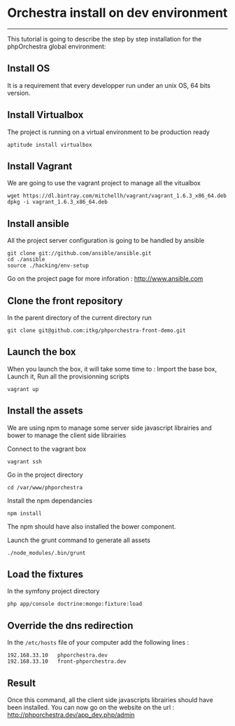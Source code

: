 # Orchestra install on dev environment #
--------

This tutorial is going to describe the step by step installation for the phpOrchestra global environment:

## Install OS
It is a requirement that every developper run under an unix OS, 64 bits version.

## Install Virtualbox
The project is running on a virtual environment to be production ready

    aptitude install virtualbox

## Install Vagrant
We are going to use the vagrant project to manage all the vitualbox

    wget https://dl.bintray.com/mitchellh/vagrant/vagrant_1.6.3_x86_64.deb
    dpkg -i vagrant_1.6.3_x86_64.deb

## Install ansible
All the project server configuration is going to be handled by ansible

    git clone git://github.com/ansible/ansible.git
    cd ./ansible
    source ./hacking/env-setup

Go on the project page for more inforation : http://www.ansible.com

## Clone the front repository
In the parent directory of the current directory run

    git clone git@github.com:itkg/phporchestra-front-demo.git

## Launch the box
When you launch the box, it will take some time to :
Import the base box,
Launch it,
Run all the provisionning scripts

    vagrant up

## Install the assets
We are using npm to manage some server side javascript librairies and bower to manage the client side librairies

Connect to the vagrant box

    vagrant ssh

Go in the project directory

    cd /var/www/phporchestra

Install the npm dependancies

    npm install

The npm should have also installed the bower component.

Launch the grunt command to generate all assets

    ./node_modules/.bin/grunt

## Load the fixtures
In the symfony project directory

    php app/console doctrine:mongo:fixture:load

## Override the dns redirection
In the `/etc/hosts` file of your computer add the following lines :

    192.168.33.10	phporchestra.dev
    192.168.33.10	front-phporchestra.dev

## Result
Once this command, all the client side javascripts librairies should have been installed.
You can now go on the website on the url : http://phporchestra.dev/app_dev.php/admin